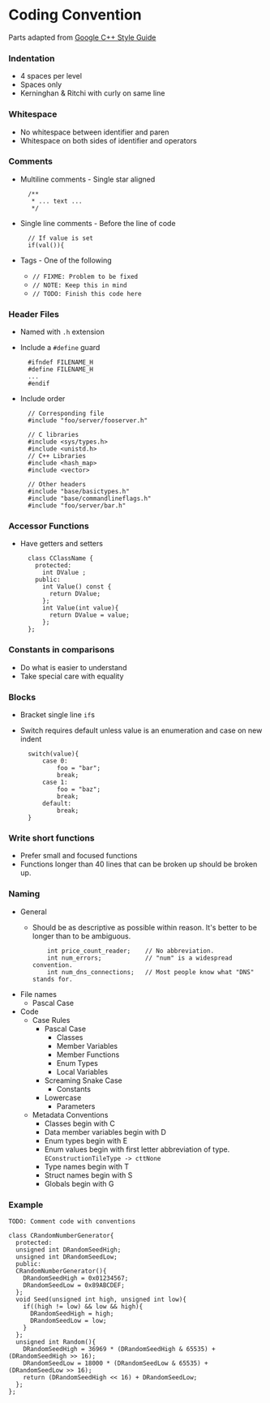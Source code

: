 # Coding Convention

Parts adapted from [Google C++ Style Guide](http://google-styleguide.googlecode.com/svn/trunk/cppguide.html)

### Indentation

- 4 spaces per level
- Spaces only
- Kerninghan & Ritchi with curly on same line

### Whitespace

- No whitespace between identifier and paren
- Whitespace on both sides of identifier and operators

### Comments

- Multiline comments - Single star aligned

        /**
         * ... text ...
         */

- Single line comments - Before the line of code

        // If value is set
        if(val()){

- Tags - One of the following
  - `// FIXME: Problem to be fixed`
  - `// NOTE: Keep this in mind`
  - `// TODO: Finish this code here`

### Header Files

- Named with `.h` extension
- Include a `#define` guard

        #ifndef FILENAME_H
        #define FILENAME_H
        ...
        #endif

- Include order

        // Corresponding file
        #include "foo/server/fooserver.h"

        // C libraries
        #include <sys/types.h>
        #include <unistd.h>
        // C++ Libraries
        #include <hash_map>
        #include <vector>

        // Other headers
        #include "base/basictypes.h"
        #include "base/commandlineflags.h"
        #include "foo/server/bar.h"

### Accessor Functions

- Have getters and setters

        class CClassName {
          protected:
            int DValue ;
          public:
            int Value() const {
              return DValue;
            };
            int Value(int value){
              return DValue = value;
            };
        };

### Constants in comparisons

- Do what is easier to understand
- Take special care with equality

### Blocks

- Bracket single line `if`s
- Switch requires default unless value is an enumeration and case on new indent

        switch(value){
            case 0:
                foo = "bar";
                break;
            case 1:
                foo = "baz";
                break;
            default:
                break;
        }

### Write short functions

- Prefer small and focused functions
- Functions longer than 40 lines that can be broken up should be broken up.

### Naming

- General
  - Should be as descriptive as possible within reason. It's better to be
    longer than to be ambiguous.

            int price_count_reader;    // No abbreviation.
            int num_errors;            // "num" is a widespread convention.
            int num_dns_connections;   // Most people know what "DNS" stands for.

- File names
  - Pascal Case
- Code
  - Case Rules
    - Pascal Case
      - Classes
      - Member Variables
      - Member Functions
      - Enum Types
      - Local Variables
    - Screaming Snake Case
      - Constants
    - Lowercase
      - Parameters
  - Metadata Conventions
    - Classes begin with C
    - Data member variables begin with D
    - Enum types begin with E
    - Enum values begin with first letter abbreviation of type.
      `EConstructionTileType -> cttNone`
    - Type names begin with T
    - Struct names begin with S
    - Globals begin with G

### Example

    TODO: Comment code with conventions

    class CRandomNumberGenerator{
      protected:
      unsigned int DRandomSeedHigh;
      unsigned int DRandomSeedLow;
      public:
      CRandomNumberGenerator(){
        DRandomSeedHigh = 0x01234567;
        DRandomSeedLow = 0x89ABCDEF;
      };
      void Seed(unsigned int high, unsigned int low){
        if((high != low) && low && high){
          DRandomSeedHigh = high;
          DRandomSeedLow = low;
        }
      };
      unsigned int Random(){
        DRandomSeedHigh = 36969 * (DRandomSeedHigh & 65535) + (DRandomSeedHigh >> 16);
        DRandomSeedLow = 18000 * (DRandomSeedLow & 65535) + (DRandomSeedLow >> 16);
        return (DRandomSeedHigh << 16) + DRandomSeedLow;
      };
    };
